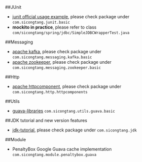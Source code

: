 ##JUnit
* [junit official usage example](http://junit.org/), please check package under `com.sicongtang.junit.basic`
* __mockito in practice__, please refer to class `com/sicongtang/spring/jdbc/SimpleJDBCWrapperTest.java`

##Messaging
* [apache kafka](http://kafka.apache.org/documentation.html), please check package under `com.sicongtang.messaging.kafka.basic`
* [apache zookeeper](https://zookeeper.apache.org/doc/r3.1.2/javaExample.html), please check package under `com.sicongtang.messaging.zookeeper.basic`

##Http
* [apache httpcomponent](https://hc.apache.org/index.html), please check package under `com.sicongtang.http.httpcomponents`

##Utils
* [guava-libraries](https://code.google.com/p/guava-libraries/wiki/GuavaExplained?tm=6) `com.sicongtang.utils.guava.basic`

##JDK tutorial and new version features
* [jdk-tutorial](https://docs.oracle.com/javase/tutorial/index.html), please check package under `com.sicongtang.jdk`

##Module
* PenaltyBox Google Guava cache implementation `com.sicongtang.module.penaltybox.guava`

